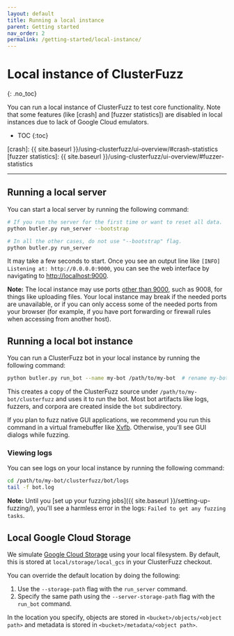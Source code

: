 ```yaml
---
layout: default
title: Running a local instance
parent: Getting started
nav_order: 2
permalink: /getting-started/local-instance/
---
```


# Local instance of ClusterFuzz

{: .no_toc}

You can run a local instance of ClusterFuzz to test core functionality. Note
that some features (like [crash] and [fuzzer statistics]) are disabled in local
instances due to lack of Google Cloud emulators.

- TOC {:toc}

[crash]: {{ site.baseurl }}/using-clusterfuzz/ui-overview/#crash-statistics
[fuzzer statistics]:
{{ site.baseurl }}/using-clusterfuzz/ui-overview/#fuzzer-statistics

---

## Running a local server

You can start a local server by running the following command:

```bash
# If you run the server for the first time or want to reset all data.
python butler.py run_server --bootstrap

# In all the other cases, do not use "--bootstrap" flag.
python butler.py run_server
```

It may take a few seconds to start. Once you see an output line like
`[INFO] Listening at: http://0.0.0.0:9000`, you can see the web interface by
navigating to [http://localhost:9000](http://localhost:9000).

**Note:** The local instance may use ports
[other than 9000](https://github.com/google/clusterfuzz/blob/master/src/local/butler/constants.py),
such as 9008, for things like uploading files. Your local instance may break if
the needed ports are unavailable, or if you can only access some of the needed
ports from your browser (for example, if you have port forwarding or firewall
rules when accessing from another host).

## Running a local bot instance

You can run a ClusterFuzz bot in your local instance by running the following
command:

```bash
python butler.py run_bot --name my-bot /path/to/my-bot  # rename my-bot to anything
```

This creates a copy of the ClusterFuzz source under
`/path/to/my-bot/clusterfuzz` and uses it to run the bot. Most bot artifacts
like logs, fuzzers, and corpora are created inside the `bot` subdirectory.

If you plan to fuzz native GUI applications, we recommend you run this command
in a virtual framebuffer like [Xvfb](https://en.wikipedia.org/wiki/Xvfb).
Otherwise, you'll see GUI dialogs while fuzzing.

### Viewing logs

You can see logs on your local instance by running the following command:

```bash
cd /path/to/my-bot/clusterfuzz/bot/logs
tail -f bot.log
```

**Note:** Until you [set up your fuzzing
jobs]({{ site.baseurl }}/setting-up-fuzzing/), you'll see a harmless error in
the logs: `Failed to get any fuzzing tasks`.

## Local Google Cloud Storage

We simulate [Google Cloud Storage] using your local filesystem. By default, this
is stored at `local/storage/local_gcs` in your ClusterFuzz checkout.

You can override the default location by doing the following:

1. Use the `--storage-path` flag with the `run_server` command.
2. Specify the same path using the `--server-storage-path` flag with the
   `run_bot` command.

In the location you specify, objects are stored in
`<bucket>/objects/<object path>` and metadata is stored in
`<bucket>/metadata/<object path>`.

[google cloud storage]: https://cloud.google.com/storage/
